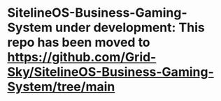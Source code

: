 # SitelineOS-Business-Gaming-System under development: This repo has been moved to https://github.com/Grid-Sky/SitelineOS-Business-Gaming-System/tree/main
